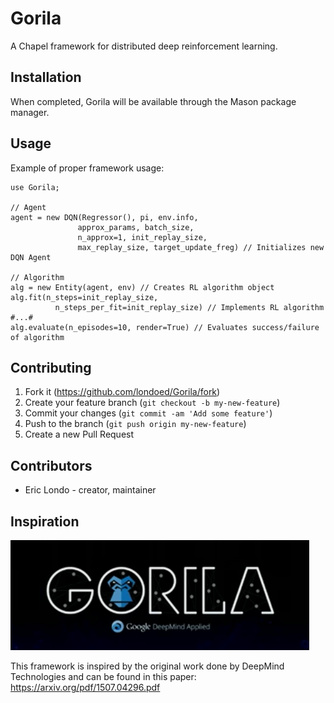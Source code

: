 # Gorila
A Chapel framework for distributed deep reinforcement learning.

## Installation

When completed, Gorila will be available through the Mason package manager.

## Usage

Example of proper framework usage:

```chapel
use Gorila;

// Agent
agent = new DQN(Regressor(), pi, env.info,
               approx_params, batch_size,
               n_approx=1, init_replay_size,
               max_replay_size, target_update_freg) // Initializes new DQN Agent

// Algorithm
alg = new Entity(agent, env) // Creates RL algorithm object
alg.fit(n_steps=init_replay_size,
          n_steps_per_fit=init_replay_size) // Implements RL algorithm
#...#
alg.evaluate(n_episodes=10, render=True) // Evaluates success/failure of algorithm
```

## Contributing

1. Fork it (<https://github.com/londoed/Gorila/fork>)
2. Create your feature branch (`git checkout -b my-new-feature`)
3. Commit your changes (`git commit -am 'Add some feature'`)
4. Push to the branch (`git push origin my-new-feature`)
5. Create a new Pull Request

## Contributors

- Eric Londo - creator, maintainer

## Inspiration
![alt text](https://github.com/londoed/Gorila/blob/master/images/GORILA.png)

This framework is inspired by the original work done by DeepMind Technologies and can be found in this paper:
<https://arxiv.org/pdf/1507.04296.pdf>
